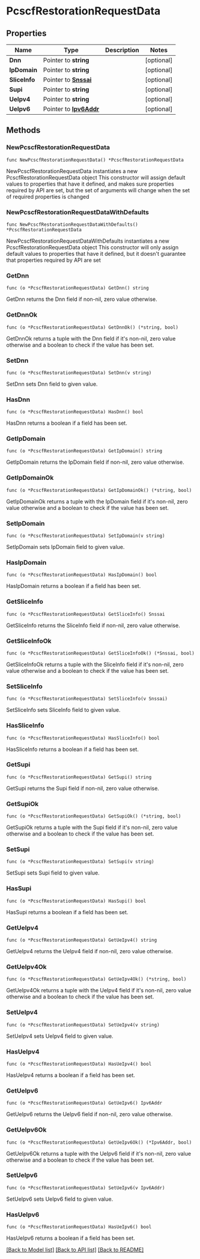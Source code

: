 # PcscfRestorationRequestData

## Properties

Name | Type | Description | Notes
------------ | ------------- | ------------- | -------------
**Dnn** | Pointer to **string** |  | [optional] 
**IpDomain** | Pointer to **string** |  | [optional] 
**SliceInfo** | Pointer to [**Snssai**](Snssai.md) |  | [optional] 
**Supi** | Pointer to **string** |  | [optional] 
**UeIpv4** | Pointer to **string** |  | [optional] 
**UeIpv6** | Pointer to [**Ipv6Addr**](Ipv6Addr.md) |  | [optional] 

## Methods

### NewPcscfRestorationRequestData

`func NewPcscfRestorationRequestData() *PcscfRestorationRequestData`

NewPcscfRestorationRequestData instantiates a new PcscfRestorationRequestData object
This constructor will assign default values to properties that have it defined,
and makes sure properties required by API are set, but the set of arguments
will change when the set of required properties is changed

### NewPcscfRestorationRequestDataWithDefaults

`func NewPcscfRestorationRequestDataWithDefaults() *PcscfRestorationRequestData`

NewPcscfRestorationRequestDataWithDefaults instantiates a new PcscfRestorationRequestData object
This constructor will only assign default values to properties that have it defined,
but it doesn't guarantee that properties required by API are set

### GetDnn

`func (o *PcscfRestorationRequestData) GetDnn() string`

GetDnn returns the Dnn field if non-nil, zero value otherwise.

### GetDnnOk

`func (o *PcscfRestorationRequestData) GetDnnOk() (*string, bool)`

GetDnnOk returns a tuple with the Dnn field if it's non-nil, zero value otherwise
and a boolean to check if the value has been set.

### SetDnn

`func (o *PcscfRestorationRequestData) SetDnn(v string)`

SetDnn sets Dnn field to given value.

### HasDnn

`func (o *PcscfRestorationRequestData) HasDnn() bool`

HasDnn returns a boolean if a field has been set.

### GetIpDomain

`func (o *PcscfRestorationRequestData) GetIpDomain() string`

GetIpDomain returns the IpDomain field if non-nil, zero value otherwise.

### GetIpDomainOk

`func (o *PcscfRestorationRequestData) GetIpDomainOk() (*string, bool)`

GetIpDomainOk returns a tuple with the IpDomain field if it's non-nil, zero value otherwise
and a boolean to check if the value has been set.

### SetIpDomain

`func (o *PcscfRestorationRequestData) SetIpDomain(v string)`

SetIpDomain sets IpDomain field to given value.

### HasIpDomain

`func (o *PcscfRestorationRequestData) HasIpDomain() bool`

HasIpDomain returns a boolean if a field has been set.

### GetSliceInfo

`func (o *PcscfRestorationRequestData) GetSliceInfo() Snssai`

GetSliceInfo returns the SliceInfo field if non-nil, zero value otherwise.

### GetSliceInfoOk

`func (o *PcscfRestorationRequestData) GetSliceInfoOk() (*Snssai, bool)`

GetSliceInfoOk returns a tuple with the SliceInfo field if it's non-nil, zero value otherwise
and a boolean to check if the value has been set.

### SetSliceInfo

`func (o *PcscfRestorationRequestData) SetSliceInfo(v Snssai)`

SetSliceInfo sets SliceInfo field to given value.

### HasSliceInfo

`func (o *PcscfRestorationRequestData) HasSliceInfo() bool`

HasSliceInfo returns a boolean if a field has been set.

### GetSupi

`func (o *PcscfRestorationRequestData) GetSupi() string`

GetSupi returns the Supi field if non-nil, zero value otherwise.

### GetSupiOk

`func (o *PcscfRestorationRequestData) GetSupiOk() (*string, bool)`

GetSupiOk returns a tuple with the Supi field if it's non-nil, zero value otherwise
and a boolean to check if the value has been set.

### SetSupi

`func (o *PcscfRestorationRequestData) SetSupi(v string)`

SetSupi sets Supi field to given value.

### HasSupi

`func (o *PcscfRestorationRequestData) HasSupi() bool`

HasSupi returns a boolean if a field has been set.

### GetUeIpv4

`func (o *PcscfRestorationRequestData) GetUeIpv4() string`

GetUeIpv4 returns the UeIpv4 field if non-nil, zero value otherwise.

### GetUeIpv4Ok

`func (o *PcscfRestorationRequestData) GetUeIpv4Ok() (*string, bool)`

GetUeIpv4Ok returns a tuple with the UeIpv4 field if it's non-nil, zero value otherwise
and a boolean to check if the value has been set.

### SetUeIpv4

`func (o *PcscfRestorationRequestData) SetUeIpv4(v string)`

SetUeIpv4 sets UeIpv4 field to given value.

### HasUeIpv4

`func (o *PcscfRestorationRequestData) HasUeIpv4() bool`

HasUeIpv4 returns a boolean if a field has been set.

### GetUeIpv6

`func (o *PcscfRestorationRequestData) GetUeIpv6() Ipv6Addr`

GetUeIpv6 returns the UeIpv6 field if non-nil, zero value otherwise.

### GetUeIpv6Ok

`func (o *PcscfRestorationRequestData) GetUeIpv6Ok() (*Ipv6Addr, bool)`

GetUeIpv6Ok returns a tuple with the UeIpv6 field if it's non-nil, zero value otherwise
and a boolean to check if the value has been set.

### SetUeIpv6

`func (o *PcscfRestorationRequestData) SetUeIpv6(v Ipv6Addr)`

SetUeIpv6 sets UeIpv6 field to given value.

### HasUeIpv6

`func (o *PcscfRestorationRequestData) HasUeIpv6() bool`

HasUeIpv6 returns a boolean if a field has been set.


[[Back to Model list]](../README.md#documentation-for-models) [[Back to API list]](../README.md#documentation-for-api-endpoints) [[Back to README]](../README.md)


